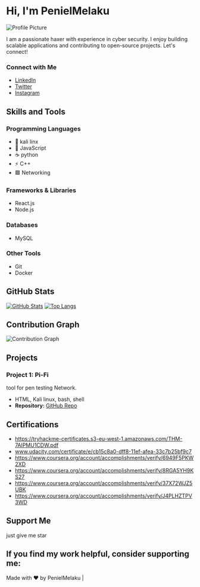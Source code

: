 # Hi, I'm PenielMelaku

![Profile Picture](https://avatars.githubusercontent.com/u/162007916?v=4)

I am a passionate haxer with experience in cyber security. I enjoy building scalable applications and contributing to open-source projects. Let's connect!

### Connect with Me 
- [LinkedIn](https://www.linkedin.com/in/penielmelaku) 
- [Twitter](https://twitter.com/penielmelaku) 
- [Instagram](https://www.instagram.com/Peniel4fun) 

## Skills and Tools

### Programming Languages
- 🐍 kali linx
- 🚀 JavaScript
- ☕ python
- ⚡ C++
- 🟩 Networking

### Frameworks & Libraries
- React.js
- Node.js

### Databases
- MySQL

### Other Tools
- Git
- Docker

## GitHub Stats

[![GitHub Stats](https://github-readme-stats.vercel.app/api?username=PenielMelaku&show_icons=true&theme=dark)](https://github.com/anuraghazra/github-readme-stats)
[![Top Langs](https://github-readme-stats.vercel.app/api/top-langs/?username=PenielMelaku&layout=compact)](https://github.com/anuraghazra/github-readme-stats)

## Contribution Graph 

![Contribution Graph](https://contributions-calender.vercel.app/api?username=PenielMelaku)

## Projects 

### Project 1: Pi-Fi
tool for pen testing Network.
- HTML, Kali linux, bash, shell 
- **Repository:** [GitHub Repo](https://github.com/PenielMelaku/Pi-Fi) 

## Certifications

- https://tryhackme-certificates.s3-eu-west-1.amazonaws.com/THM-7AIPMU1CDW.pdf
- www.udacity.com/certificate/e/cb15c8a0-dff8-11ef-afea-33c7b25bf9c7
- https://www.coursera.org/account/accomplishments/verify/6949F5PKW2XD
- https://www.coursera.org/account/accomplishments/verify/8RGA5YH9KS27
- https://www.coursera.org/account/accomplishments/verify/37X72WJZ5UBK
- https://www.coursera.org/account/accomplishments/verify/J4PLHZTPV3WD

## Support Me
just give me star

If you find my work helpful, consider supporting me:
---
Made with ❤️ by PenielMelaku |
